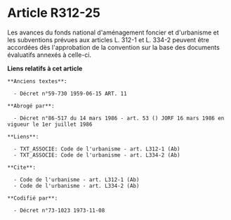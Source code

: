 # Article R312-25

Les avances du fonds national d'aménagement foncier et d'urbanisme et les subventions prévues aux articles L. 312-1 et L.
334-2 peuvent être accordées dès l'approbation de la convention sur la base des documents évaluatifs annexés à celle-ci.

**Liens relatifs à cet article**

	**Anciens textes**:

	  - Décret n°59-730 1959-06-15 ART. 11

	**Abrogé par**:

	  - Décret n°86-517 du 14 mars 1986 - art. 53 () JORF 16 mars 1986 en vigueur le 1er juillet 1986

	**Liens**:

	  - TXT_ASSOCIE: Code de l'urbanisme - art. L312-1 (Ab)
	  - TXT_ASSOCIE: Code de l'urbanisme - art. L334-2 (Ab)

	**Cite**:

	  - Code de l'urbanisme - art. L312-1 (Ab)
	  - Code de l'urbanisme - art. L334-2 (Ab)

	**Codifié par**:

	  - Décret n°73-1023 1973-11-08
